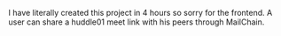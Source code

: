 I have literally created this project in 4 hours so sorry for the frontend.
A user can share a huddle01 meet link with his peers through MailChain.
